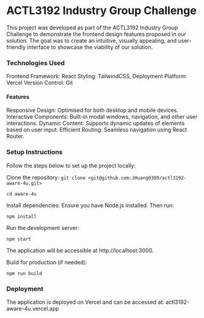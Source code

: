 # ACTL3192 Industry Group Challenge

This project was developed as part of the ACTL3192 Industry Group Challenge to demonstrate the frontend design features proposed in our solution. The goal was to create an intuitive, visually appealing, and user-friendly interface to showcase the viability of our solution.

### Technologies Used

Frontend Framework: React
Styling: TailwindCSS,
Deployment Platform: Vercel
Version Control: Git

#### Features

Responsive Design: Optimised for both desktop and mobile devices.
Interactive Components: Built-in modal windows, navigation, and other user interactions.
Dynamic Content: Supports dynamic updates of elements based on user input.
Efficient Routing: Seamless navigation using React Router.

### Setup Instructions

Follow the steps below to set up the project locally:

Clone the repository:
`git clone <git@github.com:JHuang0309/actl3192-aware-4u.git>`

`cd aware-4u`

Install dependencies: Ensure you have Node.js installed. Then run:

`npm install`

Run the development server:

`npm start`

The application will be accessible at http://localhost:3000.

Build for production (if needed):

`npm run build`

### Deployment

The application is deployed on Vercel and can be accessed at: actl3192-aware-4u.vercel.app
